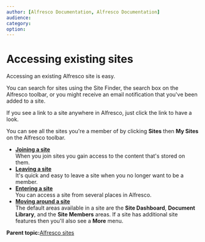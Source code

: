 ```yaml
---
author: [Alfresco Documentation, Alfresco Documentation]
audience: 
category: 
option: 
---
```


# Accessing existing sites

Accessing an existing Alfresco site is easy.

You can search for sites using the Site Finder, the search box on the Alfresco toolbar, or you might receive an email notification that you've been added to a site.

If you see a link to a site anywhere in Alfresco, just click the link to have a look.

You can see all the sites you're a member of by clicking **Sites** then **My Sites** on the Alfresco toolbar.

-   **[Joining a site](../tasks/sites-manage.md)**  
When you join sites you gain access to the content that's stored on them.
-   **[Leaving a site](../tasks/sites-leave.md)**  
It's quick and easy to leave a site when you no longer want to be a member.
-   **[Entering a site](../tasks/dashboard-site-enter.md)**  
You can access a site from several places in Alfresco.
-   **[Moving around a site](../tasks/page-select.md)**  
The default areas available in a site are the **Site Dashboard**, **Document Library**, and the **Site Members** areas. If a site has additional site features then you'll also see a **More** menu.

**Parent topic:**[Alfresco sites](../concepts/sites-intro.md)


